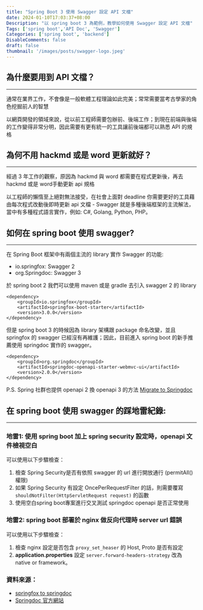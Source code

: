 ```yaml
---
title: "Spring Boot 3 使用 Swagger 設定 API 文檔"
date: 2024-01-10T17:03:37+08:00
Description: "以 spring boot 3 為範例，教學如何使用 Swagger 設定 API 文檔"
Tags: ['spring boot','API Doc', 'Swagger']
Categories: ['spring boot', 'backend']
DisableComments: false
draft: false
thumbnail: '/images/posts/swagger-logo.jpeg'
---
```


## 為什麼要用到 API 文檔？

--- 
通常在業界工作，不會像是一般軟體工程理論如此完美；常常需要當考古學家的角色挖掘前人的智慧

以網頁開發的領域來說，從以前工程師需要包辦前、後端工作；到現在前端與後端的工作變得非常分明，因此需要有更有統一的工具讓前後端都可以熟悉 API 的規格

## 為何不用 hackmd 或是 word 更新就好？

---
經過 3 年工作的觀察，原因為 hackmd 與 word 都需要在程式更新後，再去 hackmd 或是 word手動更新 api 規格

以工程師的懶惰至上絕對無法接受，在社會上面對 deadline 你需要更好的工具藉由每次程式改動後即時更新 api 文檔 - Swagger 就是多種後端框架的主流解法，當中有多種程式語言實作，例如: C#, Golang, Python, PHP。

## 如何在 spring boot 使用 swagger? 

---
在 Spring Boot 框架中有兩個主流的 library 實作 Swagger 的功能:
- io.springfox: Swagger 2
- org.Springdoc: Swagger 3

於 spring boot 2 我們可以使用 maven 或是 gradle 去引入 swagger 2 的 library
```
<dependency>
    <groupId>io.springfox</groupId>
    <artifactId>springfox-boot-starter</artifactId>
    <version>3.0.0</version>
</dependency>
```

但是 spring boot 3 的時候因為 library 架構跟 package 命名改變，並且 springfox 的 swagger 已經沒有再維護；因此，目前進入 spring boot 的新手推薦使用 springdoc 實作的 swagger。

```
<dependency>
    <groupId>org.springdoc</groupId>
    <artifactId>springdoc-openapi-starter-webmvc-ui</artifactId>
    <version>2.0.0</version>
</dependency>
```
P.S. Spring 社群也提供 openapi 2 換 openapi 3 的方法 
[Migrate to Springdoc](https://springdoc.org/migrating-from-springfox.html)

## 在 spring boot 使用 swagger 的踩地雷紀錄: 

---
### 地雷1: 使用 spring boot 加上 spring security 設定時，openapi 文件檢視空白
可以使用以下步驟檢查：
1. 檢查 Spring Security是否有依照 swagger 的 url 進行開放通行 (permitAll() 權限) 
2. 如果 Spring Security 有設定 OncePerRequestFilter 的話，則需要覆寫 `shouldNotFilter(HttpServletRequest request)` 的函數
3. 使用空白spring boot專案進行交叉測試 springdoc openapi 是否正常使用 

### 地雷2: spring boot 部署於 nginx 做反向代理時 server url 錯誤
可以使用以下步驟檢查：
1. 檢查 nginx 設定是否包含 `proxy_set_heaser` 的 Host, Proto 是否有設定
2. **application.properties** 設定 `server.forward-headers-strategy` 改為 native or framework。 

### 資料來源：
- [springfox to springdoc](https://blog.idontwannarock.me/2022/12/springfox_to_springdoc/)
- [Springdoc 官方網站](https://springdoc.org/migrating-from-springfox.html)
